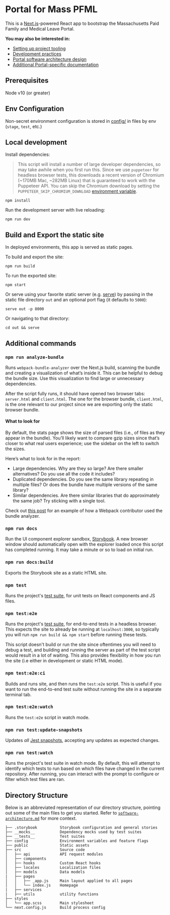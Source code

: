 # Portal for Mass PFML

This is a [Next.js](https://nextjs.org/docs)-powered React app to bootstrap the Massachusetts Paid Family and Medical Leave Portal.

**You may also be interested in:**

- [Setting up project tooling](../README.md)
- [Development practices](../docs/contributing.md)
- [Portal software architecture design](../docs/portal/software-architecture.md)
- [Additional Portal-specific documentation](../docs/portal/)

## Prerequisites

Node v10 (or greater)

## Env Configuration

Non-secret environment configuration is stored in [config/](config/) in files by env (`stage`, `test`, etc.)

## Local development

Install dependencies:

> This script will install a number of large developer dependencies, so may take awhile when you first run this. Since we use `puppeteer` for headless browser tests, this downloads a recent version of Chromium (~170MB Mac, ~282MB Linux) that is guaranteed to work with the Puppeteer API. You can skip the Chromium download by setting the `PUPPETEER_SKIP_CHROMIUM_DOWNLOAD` [environment variable](https://github.com/puppeteer/puppeteer/blob/master/docs/api.md#environment-variables).

```
npm install
```

Run the development server with live reloading:

```
npm run dev
```

## Build and Export the static site

In deployed environments, this app is served as static pages.

To build and export the site:

```
npm run build
```

To run the exported site:

```
npm start
```

Or serve using your favorite static server (e.g. [serve](https://www.npmjs.com/package/serve)) by passing in the static file directory `out` and an optional port flag (it defaults to `5000`):

```
serve out -p 8000
```

Or navigating to that directory:

```
cd out && serve
```

## Additional commands

### `npm run analyze-bundle`

Runs `webpack-bundle-analyzer` over the Next.js build, scanning the bundle and creating a visualization of what’s inside it. This can be helpful to debug the bundle size. Use this visualization to find large or unnecessary dependencies.

After the script fully runs, it should have opened two browser tabs: `server.html` and `client.html`. The one for the browser bundle, `client.html`, is the one relevant to our project since we are exporting only the static browser bundle.

#### What to look for

By default, the stats page shows the size of parsed files (i.e., of files as they appear in the bundle). You’ll likely want to compare gzip sizes since that’s closer to what real users experience; use the sidebar on the left to switch the sizes.

Here’s what to look for in the report:

- Large dependencies. Why are they so large? Are there smaller alternatives? Do you use all the code it includes?
- Duplicated dependencies. Do you see the same library repeating in multiple files? Or does the bundle have multiple versions of the same library?
- Similar dependencies. Are there similar libraries that do approximately the same job? Try sticking with a single tool.

Check out [this post](https://medium.com/webpack/webpack-bits-getting-the-most-out-of-the-commonschunkplugin-ab389e5f318) for an example of how a Webpack contributor used the bundle analyzer.

### `npm run docs`

Run the UI component explorer sandbox, [Storybook](https://storybook.js.org/). A new browser window should automatically open with the explorer loaded once this script has completed running. It may take a minute or so to load on initial run.

### `npm run docs:build`

Exports the Storybook site as a static HTML site.

### `npm test`

Runs the project's [test suite](../docs/portal/tests.md), for unit tests on React components and JS files.

### `npm test:e2e`

Runs the project's [test suite](../docs/portal/tests.md), for end-to-end tests in a headless browser. This expects the site to already be running at `localhost:3000`, so typically you will run `npm run build && npm start` before running these tests.

This script doesn't build or run the site since oftentimes you will need to debug a test, and building and running the server as part of the test script would result in a lot of waiting. This also provides flexibility in how you run the site (i.e either in development or static HTML mode).

### `npm test:e2e:ci`

Builds and runs site, and then runs the `test:e2e` script. This is useful if you want to run the end-to-end test suite without running the site in a separate terminal tab.

### `npm test:e2e:watch`

Runs the `test:e2e` script in watch mode.

### `npm run test:update-snapshots`

Updates _all_ [Jest snapshots](../docs/portal/tests.md#Snapshot%20tests), accepting any updates as expected changes.

### `npm run test:watch`

Runs the project's test suite in watch mode. By default, this will attempt to identify which tests to run based on which files have changed in the current repository. After running, you can interact with the prompt to configure or filter which test files are ran.

## Directory Structure

Below is an abbreviated representation of our directory structure, pointing out some of the main files to get you started. Refer to [`software-architecture.md`](../docs/portal/software-architecture.md) for more context.

```
├── .storybook          Storybook configuration and general stories
├── __mocks__           Dependency mocks used by test suites
├── __tests__           Test suites
├── config              Environment variables and feature flags
├── public              Static assets
├── src                 Source code
│   ├── api             API request modules
│   ├── components
│   ├── hooks           Custom React hooks
│   ├── locales         Localization files
│   ├── models          Data models
|   ├── pages
│   │   ├── _app.js     Main layout applied to all pages
│   │   └── index.js    Homepage
|   ├── services
|   ├── utils           utility functions
├── styles
│   └── app.scss        Main stylesheet
└── next.config.js      Build process config
```
